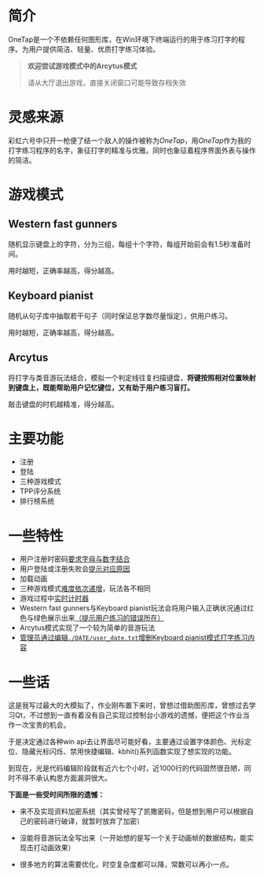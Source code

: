 # 简介

OneTap是一个不依赖任何图形库，在Win环境下终端运行的用于练习打字的程序。为用户提供简洁、轻量、优质打字练习体验。

> **欢迎尝试游戏模式中的Arcytus模式**
>
> 请从大厅退出游戏，直接关闭窗口可能导致存档失效

# 灵感来源

彩虹六号中只开一枪便了结一个敌人的操作被称为$OneTap$，用$OneTap$作为我的打字练习程序的名字，象征打字的精准与优雅。同时也象征着程序界面外表与操作的简洁。

# 游戏模式

## Western fast gunners

随机显示键盘上的字符，分为三组，每组十个字符，每组开始前会有1.5秒准备时间。

用时越短，正确率越高，得分越高。

## Keyboard pianist

随机从句子库中抽取若干句子（同时保证总字数尽量恒定），供用户练习。

用时越短，正确率越高，得分越高。

## Arcytus

将打字与类音游玩法结合，模拟一个判定线往复扫描键盘，**将键按照相对位置映射到键盘上，既能帮助用户记忆键位，又有助于用户练习盲打。**

敲击键盘的时机越精准，得分越高。

# 主要功能

- 注册
- 登陆
- 三种游戏模式
- TPP评分系统
- 排行榜系统

# 一些特性

- 用户注册时密码<u>要求字母与数字结合</u>
- 用户登陆或注册失败会<u>提示对应原因</u>
- 加载动画
- 三种游戏模式<u>难度依次递增</u>，玩法各不相同
- 游戏过程中<u>实时计时器</u>
- Western fast gunners与Keyboard pianist玩法会将用户输入正确状况通过红色与绿色展示出来<u>（提示用户练习的错误所在）</u>
- Arcytus模式实现了一个较为简单的音游玩法
- <u>管理员通过编辑`./DATE/user_date.txt`增删Keyboard pianist模式打字练习内容</u>

# 一些话

这是我写过最大的大模拟了，作业刚布置下来时，曾想过借助图形库，曾想过去学习Qt，不过想到一直有着没有自己实现过控制台小游戏的遗憾，便把这个作业当作一次宝贵的机会。

于是决定通过各种win api去让界面尽可能好看，主要通过设置字体颜色、光标定位、隐藏光标闪烁、禁用快捷编辑、kbhit()系列函数实现了想实现的功能。

到现在，光是代码编辑阶段就有近六七个小时，近1000行的代码固然很丑陋，同时不得不承认构思方面漏洞很大。

**下面是一些受时间所限的遗憾：**

- 来不及实现资料加密系统（其实曾经写了凯撒密码，但是想到用户可以根据自己的密码进行破译，就暂时放弃了加密）

- 没能将音游玩法全写出来（一开始想的是写一个关于动画帧的数据结构，能实现击打动画效果）

- 很多地方的算法需要优化，时空复杂度都可以降，常数可以再小一点。


